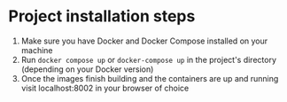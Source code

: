 <h1>Project installation steps</h1>

1. Make sure you have Docker and Docker Compose installed on your machine
2. Run `docker compose up` or `docker-compose up` in the project's directory (depending on your Docker version)
3. Once the images finish building and the containers are up and running visit localhost:8002 in your browser of choice